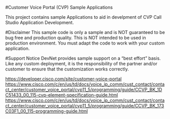 #Customer Voice Portal (CVP) Sample Applications

This project contains sample Applications to aid in develpment of CVP Call Studio Application Development.

#Disclaimer
This sample code is only a sample and is NOT guaranteed to be bug free and production quality. This is NOT intended to be used in production environment. You must adapt the code to work with your custom application.

#Support Notice
DevNet provides sample support on a “best effort” basis. Like any custom deployment, it is the responsibility of the partner and/or customer to ensure that the customization works correctly.

https://developer.cisco.com/site/customer-voice-portal
https://www.cisco.com/c/en/us/td/docs/voice_ip_comm/cust_contact/contact_center/customer_voice_portal/cvp11_5/programming/guide/CCVP_BK_1DC51433_00_115-cvp-element-specification-guide.html
https://www.cisco.com/c/en/us/td/docs/voice_ip_comm/cust_contact/contact_center/customer_voice_portal/cvp11_5/programming/guide/CCVP_BK_173C03F1_00_115-programming-guide.html
